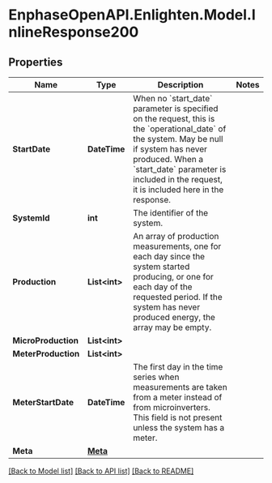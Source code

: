 # EnphaseOpenAPI.Enlighten.Model.InlineResponse200

## Properties

Name | Type | Description | Notes
------------ | ------------- | ------------- | -------------
**StartDate** | **DateTime** | When no &#x60;start_date&#x60; parameter is specified on the request, this is the &#x60;operational_date&#x60; of the system. May be null if system has never produced. When a &#x60;start_date&#x60; parameter is included in the request, it is included here in the response. | 
**SystemId** | **int** | The identifier of the system. | 
**Production** | **List&lt;int&gt;** | An array of production measurements, one for each day since the system started producing, or one for each day of the requested period. If the system has never produced energy, the array may be empty. | 
**MicroProduction** | **List&lt;int&gt;** |  | 
**MeterProduction** | **List&lt;int&gt;** |  | 
**MeterStartDate** | **DateTime** | The first day in the time series when measurements are taken from a meter instead of from microinverters. This field is not present unless the system has a meter. | 
**Meta** | [**Meta**](Meta.md) |  | 

[[Back to Model list]](../README.md#documentation-for-models) [[Back to API list]](../README.md#documentation-for-api-endpoints) [[Back to README]](../README.md)

